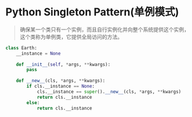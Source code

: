 # Python Singleton Pattern(单例模式)
> 确保某一个类只有一个实例，而且自行实例化并向整个系统提供这个实例，这个类称为单例类，它提供全局访问的方法。



```python
class Earth:
    __instance = None
    
    def __init__(self, *args, **kwargs):
        pass
    
    def __new__(cls, *args, **kwargs):
        if cls.__instance == None:
            cls.__instance == super().__new__(cls, *args, **kwargs)
            return cls.__instance
        else:
            return cls.__instance
```

